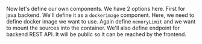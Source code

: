 Now let's define our own components. We have 2 options here. First for java backend. We'll define it as a `dockerimage` component. Here, we need to define docker image we want to use. Again define `memoryLimit` and we want to mount the sources into the container. We'll also define endpoint for backend REST API. It will be public so it can be reached by the frontend.
